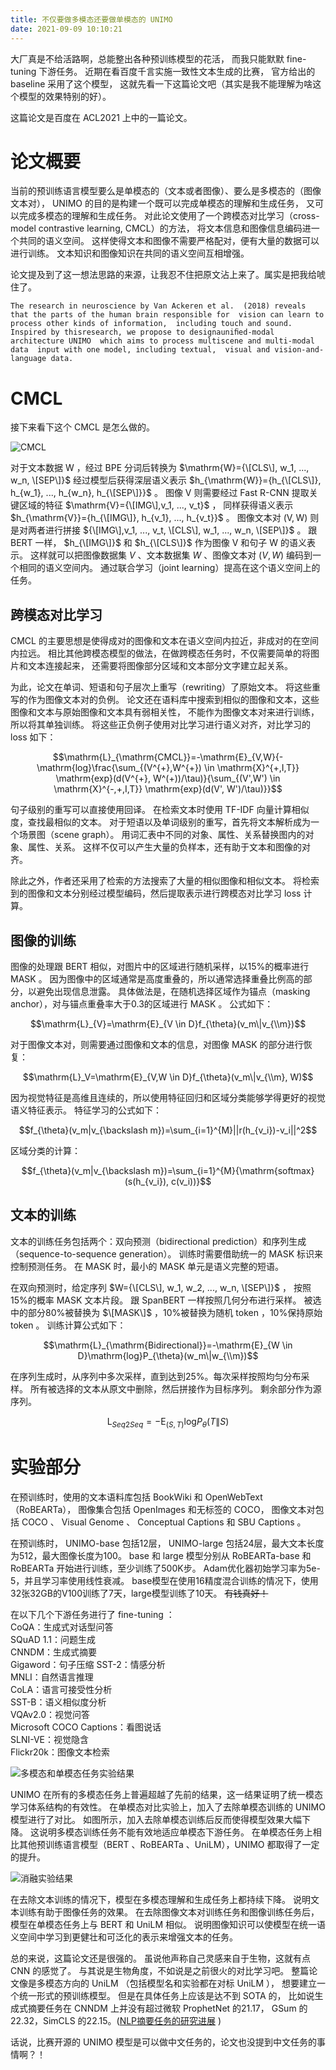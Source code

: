 ```yaml
---
title: 不仅要做多模态还要做单模态的 UNIMO
date: 2021-09-09 10:10:21
---
```


大厂真是不给活路啊，总能整出各种预训练模型的花活，
而我只能默默 fine-tuning 下游任务。
近期在看百度千言实施一致性文本生成的比赛，
官方给出的 baseline 采用了这个模型，
这就先看一下这篇论文吧（其实是我不能理解为啥这个模型的效果特别的好）。


这篇论文是百度在 ACL2021 上中的一篇论文。
  
# 论文概要

当前的预训练语言模型要么是单模态的（文本或者图像）、要么是多模态的（图像文本对），
 UNIMO 的目的是构建一个既可以完成单模态的理解和生成任务，
又可以完成多模态的理解和生成任务。
对此论文使用了一个跨模态对比学习（cross-model contrastive learning, CMCL）的方法，
将文本信息和图像信息编码进一个共同的语义空间。
这样使得文本和图像不需要严格配对，便有大量的数据可以进行训练。
文本知识和图像知识在共同的语义空间互相增强。
  
论文提及到了这一想法思路的来源，让我忍不住把原文沾上来了。属实是把我给唬住了。

`The research in neuroscience by Van Ackeren et al. 
(2018) reveals that the parts of the human brain responsible for 
vision can learn to process other kinds of information, 
including touch and sound. Inspired by thisresearch,
we propose to designauniﬁed-modal architecture UNIMO 
which aims to process multiscene and multi-modal data 
input with one model, including textual, 
visual and vision-and-language data.`
  
  
# CMCL

接下来看下这个 CMCL 是怎么做的。
  
![CMCL](../images/posts/2021-09-09-baidu-ernie-unimo/CMCL.png)
  
对于文本数据 $\mathrm{W}$ ，经过 BPE 分词后转换为 $\mathrm{W}={\[CLS\], w_1, ..., w_n, \[SEP\]}$ 
经过模型后获得深层语义表示 $h_{\mathrm{W}}={h_{\[CLS\]}, h_{w_1}, ..., h_{w_n}, h_{\[SEP\]}}$ 。
图像 $\mathrm{V}$ 则需要经过 Fast R-CNN 提取关键区域的特征 $\mathrm{V}={\[IMG\],v_1, ..., v_t}$ ，
同样获得语义表示 $h_{\mathrm{V}}={h_{\[IMG\]}, h_{v_1}, ..., h_{v_t}}$ 。
图像文本对 $(\mathrm{V}, \mathrm{W})$ 则是对两者进行拼接 ${\[IMG\],v_1, ..., v_t, \[CLS\], w_1, ..., w_n, \[SEP\]}$ 。
跟 BERT 一样， $h_{\[IMG\]}$ 和 $h_{\[CLS\]}$ 作为图像 $\mathrm{V}$ 和句子 $\mathrm{W}$ 的语义表示。
这样就可以把图像数据集 ${V}$ 、文本数据集 ${W}$ 、图像文本对 ${(V, W)}$ 编码到一个相同的语义空间内。
通过联合学习（joint learning）提高在这个语义空间上的任务。
  

## 跨模态对比学习
CMCL 的主要思想是使得成对的图像和文本在语义空间内拉近，非成对的在空间内拉远。
相比其他跨模态模型的做法，在做跨模态任务时，不仅需要简单的将图片和文本连接起来，
还需要将图像部分区域和文本部分文字建立起关系。
  
为此，论文在单词、短语和句子层次上重写（rewriting）了原始文本。
将这些重写的作为图像文本对的负例。
论文还在语料库中搜索到相似的图像和文本，这些图像和文本与原始图像和文本具有弱相关性，
不能作为图像文本对来进行训练，所以将其单独训练。
将这些正负例子使用对比学习进行语义对齐，对比学习的 loss 如下：
  
$$\mathrm{L}_{\mathrm{CMCL}}=-\mathrm{E}_{V,W}{-\mathrm{log}\frac{\sum_{(V^{+},W^{+}) \in \mathrm{X}^{+,I,T}} \mathrm{exp}(d(V^{+}, W^(+))/\tau)}{\sum_{(V',W') \in \mathrm{X}^{-,+,I,T}} \mathrm{exp}(d(V', W')/\tau)}}$$
  
句子级别的重写可以直接使用回译。
在检索文本时使用 TF-IDF 向量计算相似度，查找最相似的文本。
对于短语以及单词级别的重写，首先将文本解析成为一个场景图（scene graph）。
用词汇表中不同的对象、属性、关系替换图内的对象、属性、关系。
这样不仅可以产生大量的负样本，还有助于文本和图像的对齐。
  
除此之外，作者还采用了检索的方法搜索了大量的相似图像和相似文本。
将检索到的图像和文本分别经过模型编码，然后提取表示进行跨模态对比学习 loss 计算。
  
  
## 图像的训练

图像的处理跟 BERT 相似，对图片中的区域进行随机采样，以15%的概率进行 MASK 。
因为图像中的区域通常是高度重叠的，所以通常选择重叠比例高的部分，以避免出现信息泄露。
具体做法是，在随机选择区域作为锚点（masking anchor），对与锚点重叠率大于0.3的区域进行 MASK 。
公式如下：
  
$$\mathrm{L}_{V}=\mathrm{E}_{V \in D}f_{\theta}(v_m\|v_{\\m})$$
  
对于图像文本对，则需要通过图像和文本的信息，对图像 MASK 的部分进行恢复：
  
$$\mathrm{L}_V=\mathrm{E}_{V,W \in D}f_{\theta}(v_m\|v_{\\m}, W)$$
  
因为视觉特征是高维且连续的，所以使用特征回归和区域分类能够学得更好的视觉语义特征表示。
特征学习的公式如下：
  
$$f_{\theta}(v_m|v_{\backslash m})=\sum_{i=1}^{M}||r(h_{v_i})-v_i||^2$$  
  
区域分类的计算：
  
$$f_{\theta}(v_m|v_{\backslash m})=\sum_{i=1}^{M}{\mathrm{softmax}(s(h_{v_i}), c(v_i))}$$


## 文本的训练
  
文本的训练任务包括两个：双向预测（bidirectional prediction）和序列生成（sequence-to-sequence generation）。
训练时需要借助统一的 MASK 标识来控制预测任务。
在 MASK 时，最小的 MASK 单元是语义完整的短语。
  
在双向预测时，给定序列 $W={\[CLS\], w_1, w_2, ..., w_n, \[SEP\]}$ ，
按照15%的概率 MASK 文本片段。 跟 SpanBERT 一样按照几何分布进行采样。
被选中的部分80%被替换为 $\[MASK\]$ ，10%被替换为随机 token ，10%保持原始 token 。
训练计算公式如下：
  
$$\mathrm{L}_{\mathrm{Bidirectional}}=-\mathrm{E}_{W \in D}\mathrm{log}P_{\theta}(w_m\|w_{\\m})$$
  
在序列生成时，从序列中多次采样，直到达到25%。每次采样按照均匀分布采样。
所有被选择的文本从原文中删除，然后拼接作为目标序列。
剩余部分作为源序列。
  
$$\mathrm{L}_{Seq2Seq}=-\mathrm{E}_{(S, T)}\mathrm{log}P_{\theta}(T\|S)$$
  

# 实验部分

在预训练时，使用的文本语料库包括 BookWiki 和 OpenWebText （RoBEARTa），
图像集合包括 OpenImages 和无标签的 COCO，
图像文本对包括 COCO 、 Visual Genome 、 Conceptual Captions 和 SBU Captions 。
  
在预训练时， UNIMO-base 包括12层， UNIMO-large 包括24层，最大文本长度为512，最大图像长度为100。
base 和 large 模型分别从 RoBEARTa-base 和 RoBEARTa 开始进行训练，至少训练了500K步。
Adam优化器初始学习率为5e-5，并且学习率使用线性衰减。
base模型在使用16精度混合训练的情况下，使用32张32GB的V100训练了7天，large模型训练了10天。
~~有钱真好！~~
  
在以下几个下游任务进行了 fine-tuning ：  
CoQA：生成式对话型问答  
SQuAD 1.1：问题生成  
CNNDM：生成式摘要  
Gigaword：句子压缩
SST-2：情感分析  
MNLI：自然语言推理  
CoLA：语言可接受性分析  
SST-B：语义相似度分析  
VQAv2.0：视觉问答  
Microsoft COCO Captions：看图说话  
SLNI-VE：视觉隐含  
Flickr20k：图像文本检索  
  
![多模态和单模态任务实验结果](../images/posts/2021-09-09-baidu-ernie-unimo/single-model-tasks.png)  
  
UNIMO 在所有的多模态任务上普遍超越了先前的结果，这一结果证明了统一模态学习体系结构的有效性。
在单模态对比实验上，加入了去除单模态训练的 UNIMO 模型进行了对比。
如图所示，加入去除单模态训练后反而使得模型效果大幅下降。
这说明多模态训练任务不能有效地适应单模态下游任务。
在单模态任务上相比其他预训练语言模型（BERT 、RoBEARTa 、UniLM），UNIMO 都取得了一定的提升。

![消融实验结果](../images/posts/2021-09-09-baidu-ernie-unimo/multi-model-tasks.png)  
  
在去除文本训练的情况下，模型在多模态理解和生成任务上都持续下降。
说明文本训练有助于图像任务的效果。
在去除图像文本对训练任务和图像训练任务后，模型在单模态任务上与 BERT 和 UniLM 相似。
说明图像知识可以使模型在统一语义空间中学习到更健壮和可泛化的表示来增强文本的任务。
  

总的来说，这篇论文还是很强的。
虽说他声称自己灵感来自于生物，这就有点 CNN 的感觉了。
与其说是生物角度，不如说是之前很火的对比学习吧。
整篇论文像是多模态方向的 UniLM （包括模型名和实验都在对标 UniLM ），
想要建立一个统一形式的预训练模型。
但是在具体任务上应该是达不到 SOTA 的，
比如说生成式摘要任务在 CNNDM 上并没有超过微软 ProphetNet 的21.17，
GSum 的22.32，SimCLS 的22.15。([NLP摘要任务的研究进展](https://nlpprogress.com/english/summarization.html) )
  
话说，比赛开源的 UNIMO 模型是可以做中文任务的，论文也没提到中文任务的事情啊？！
